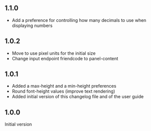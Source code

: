 ## 1.1.0

- Add a preference for controlling how many decimals to use when displaying
  numbers

## 1.0.2

- Move to use pixel units for the initial size
- Change input endpoint friendcode to panel-content

## 1.0.1

- Added a max-height and a min-height preferences
- Round font-height values (improve text rendering)
- Added initial version of this changelog file and of the user guide

## 1.0.0

Initial version
